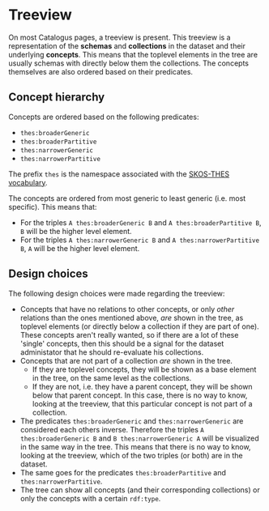 # Treeview
On most Catalogus pages, a treeview is present. This treeview is a representation of the **schemas** and **collections** in the dataset and their underlying **concepts**. This means that the toplevel elements in the tree are usually schemas with directly below them the collections. The concepts themselves are also ordered based on their predicates.

## Concept hierarchy
Concepts are ordered based on the following predicates:
- `thes:broaderGeneric`
- `thes:broaderPartitive`
- `thes:narrowerGeneric`
- `thes:narrowerPartitive`

The prefix `thes` is the namespace associated with the [SKOS-THES vocabulary](http://purl.org/iso25964/skos-thes).

The concepts are ordered from most generic to least generic (i.e. most specific). This means that:
- For the triples `A thes:broaderGeneric B` and `A thes:broaderPartitive B`, `B` will be the higher level element.
- For the triples `A thes:narrowerGeneric B` and `A thes:narrowerPartitive B`, `A` will be the higher level element.

## Design choices
The following design choices were made regarding the treeview:
- Concepts that have no relations to other concepts, or only *other* relations than the ones mentioned above, *are* shown in the tree, as toplevel elements (or directly below a collection if they are part of one). These concepts aren't really wanted, so if there are a lot of these 'single' concepts, then this should be a signal for the dataset administator that he should re-evaluate his collections.
- Concepts that are not part of a collection *are* shown in the tree.
  - If they are toplevel concepts, they will be shown as a base element in the tree, on the same level as the collections.
  - If they are not, i.e. they have a parent concept, they will be shown below that parent concept. In this case, there is no way to know, looking at the treeview, that this particular concept is not part of a collection.
- The predicates `thes:broaderGeneric` and `thes:narrowerGeneric` are considered each others inverse. Therefore the triples `A thes:broaderGeneric B` and `B thes:narrowerGeneric A` will be visualized in the same way in the tree. This means that there is no way to know, looking at the treeview, which of the two triples (or both) are in the dataset.
- The same goes for the predicates `thes:broaderPartitive` and `thes:narrowerPartitive`.
- The tree can show all concepts (and their corresponding collections) or only the concepts with a certain `rdf:type`.
